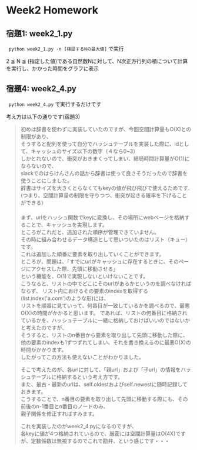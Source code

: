 # Week2 Homework

## 宿題1: week2_1.py

` python week2_1.py -n [検証するNの最大値]` で実行

2 ≦ N ≦ (指定した値)である自然数Nに対して、N次正方行列の積について計算を実行し、かかった時間をグラフに表示

## 宿題4: week2_4.py

` python week2_4.py`
で実行するだけです

考え方は以下の通りです(宿題3)

>初めは辞書を使わずに実装していたのですが、今回空間計算量もO(X)との制限があり、  
>そうすると配列を使って自分でハッシュテーブルを実装した際に、idとして、キャッシュのサイズ以下の数字（４なら0~3）  
>しかとれないので、衝突がおきまくってしまい、結局時間計算量がO(1)にならないので、  
>slackでのはらけんさんの話から辞書は使って良さそうだったので辞書を使うことにしました。  
>辞書はサイズを大きくとらなくてもkeyの値が飛び飛びで使えるためです.  
>(つまり、空間計算量の制限を守りつつ、衝突が起きる確率を下げることができる）  
>　  
>まず、urlをハッシュ関数でkeyに変換し、その場所にwebページを格納することで、キャッシュを実現します。  
>ところがこれだと、追加された順序が管理できていません。  
>その時に組み合わせるデータ構造として思いついたのはリスト（キュー）です。  
>これは追加した順番に要素を取り出していくことができます。  
>ところが、問題は、「すでにurlがキャッシュに存在するときに、そのページにアクセスした際、先頭に移動させる」  
>という機能を、O(1)で実現しないといけないことです。  
>こうなると、リストの中でどこにそのurlがあるかというのを調べなければならず、
>リスト内におけるその要素のindexを取得する(list.index('a.com')のような形)には、  
>リストを順番に見ていって、何番目が一致しているかを調べるので、最悪O(X)の時間がかかると思います。 
>であれば、リストの何番目に格納されているかを、ハッシュテーブルに一緒に格納しておけばいいのではないかと考えたのですが、  
>そうすると、リストのn番目から要素を取り出して先頭に移動した際に、  
>他の要素のindexも1ずつずれてしまい、それを書き換えるのに最悪O(X)の時間がかかります。  
>したがってこの方法も使えないことがわかりました。  
>
>そこで考えたのが、各urlに対して、「親url」および「子url」の情報をハッシュテーブルに格納するという考え方です。  
>また、最古・最新のurlは、self.oldestおよびself.newestに随時記録しておきます。  
>こうすることで、n番目の要素を取り出して先頭に移動する際にも、その前後のn-1番目とn番目のノードのみ、  
>親子関係を修正すればすみます。  
>
>これを実装したのがweek2_4.pyになるのですが、  
>各keyに値が4つ格納されているので、厳密には空間計算量はO(4X)ですが、定数係数は無視するのでこれで勘弁、という感じです・・・  
